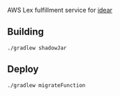 AWS Lex fulfillment service for [idear](https://github.com/OpenASR/idear)

## Building

    ./gradlew shadowJar
    
## Deploy
    
    ./gradlew migrateFunction 